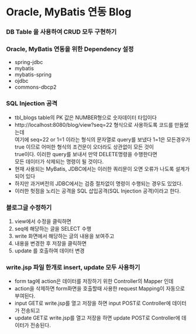 # Oracle, MyBatis 연동 Blog
### DB Table 을 사용하여 CRUD 모두 구현하기

### Oracle, MyBatis 연동을 위한 Dependency 설정
* spring-jdbc
* mybatis
* mybatis-spring
* ojdbc
* commons-dbcp2

### SQL Injection 공격
* tbl_blogs table의 PK 값은 NUMBER형으로 숫자데이터 타입이다
* http://localhost:8080/blog/view?seq=22 형식으로 사용하도록 코드를 만들었는데  
여기에 seq=22 or 1=1 이라는 형식의 문자열로 query를 보냈다
1=1은 모든경우가 true 이므로 어떠한 형식의 조건문이 오더라도 상관없이 모든 것이  
true이다. 이러한 query를 보내서 만약 DELETE명령을 수행한다면  
모든 데이터가 삭제되는 명령이 될 것이다.  
* 현재 사용되는 MyBatis, JDBC에서는 이러한 쿼리문이 오면 오류가 나도록 설계가 되어 있다  
* 하지만 과거버전의 JDBC에서는 검증 절차없이 명령이 수행되는 경우도 있었다.
* 이러한 헛점을 노리는 공격을 SQL 삽입공격(SQL Injection 공격)이라고 한다.

### 블로그글 수정하기
1. view에서 수정을 클릭하면
2. seq에 해당하는 글을 SELECT 수행
3. write 화면에서 해당하는 글의 내용을 보여주고
4. 내용을 변경한 후 저장을 클릭하면
5. update 를 호출하여 데이터 변경

### write.jsp 파일 한개로 insert, update 모두 사용하기
* form tag에 action은 데이터를 저장하기 위한 Controller의  Mapper 인데
* action을 삭제하면 form화면을 호출할때 사용한 request Mapping이 자동으로 부여된다.
* input GET로 write.jsp를 열고 저장을 하면 input POST로 Controller에 데이터가 전송되고
* update GET로 write.jsp를 열고 저장을 하면 update POST로 Controller에 데이터가 전송된다.












